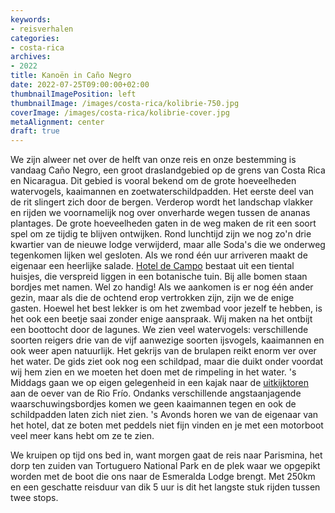 ```yaml
---
keywords:
- reisverhalen
categories:
- costa-rica
archives:
- 2022
title: Kanoën in Caño Negro
date: 2022-07-25T09:00:00+02:00
thumbnailImagePosition: left
thumbnailImage: /images/costa-rica/kolibrie-750.jpg
coverImage: /images/costa-rica/kolibrie-cover.jpg
metaAlignment: center
draft: true
---
```

We zijn alweer net over de helft van onze reis en onze bestemming is vandaag Caño Negro, een groot draslandgebied op de grens van Costa Rica en Nicaragua. Dit gebied is vooral bekend om de grote hoeveelheden watervogels, kaaimannen en zoetwaterschildpadden. Het eerste deel van de rit slingert zich door de bergen. Verderop wordt het landschap vlakker en rijden we voornamelijk nog over onverharde wegen tussen de ananas plantages. De grote hoeveelheden gaten in de weg maken de rit een soort spel om ze tijdig te blijven ontwijken. Rond lunchtijd zijn we nog zo'n drie kwartier van de nieuwe lodge verwijderd, maar alle Soda's die we onderweg tegenkomen lijken wel gesloten. Als we rond één uur arriveren maakt de eigenaar een heerlijke salade. [Hotel de Campo](https://goo.gl/maps/h8f76R39wTQnsbfb7) bestaat uit een tiental huisjes, die verspreid liggen in een botanische tuin. Bij alle bomen staan bordjes met namen. Wel zo handig! Als we aankomen is er nog één ander gezin, maar als die de ochtend erop vertrokken zijn, zijn we de enige gasten. Hoewel het best lekker is om het zwembad voor jezelf te hebben, is het ook een beetje saai zonder enige aanspraak. Wij maken na het ontbijt een boottocht door de lagunes. We zien veel watervogels: verschillende soorten reigers drie van de vijf aanwezige soorten ijsvogels, kaaimannen en ook weer apen natuurlijk. Het gekrijs van de brulapen reikt enorm ver over het water. De gids ziet ook nog een schildpad, maar die duikt onder voordat wij hem zien en we moeten het doen met de rimpeling in het water. 's Middags gaan we op eigen gelegenheid in een kajak naar de [uitkijktoren](https://goo.gl/maps/zDKEz3YZvYSfqCVX6) aan de oever van de Rio Frío. Ondanks verschillende angstaanjagende waarschuwingsbordjes komen we geen kaaimannen tegen en ook de schildpadden laten zich niet zien. 's Avonds horen we van de eigenaar van het hotel, dat ze boten met peddels niet fijn vinden en je met een motorboot veel meer kans hebt om ze te zien.

We kruipen op tijd ons bed in, want morgen gaat de reis naar Parismina, het dorp ten zuiden van Tortuguero National Park en de plek waar we opgepikt worden met de boot die ons naar de Esmeralda Lodge brengt. Met 250km en een geschatte reisduur van dik 5 uur is dit het langste stuk rijden tussen twee stops.